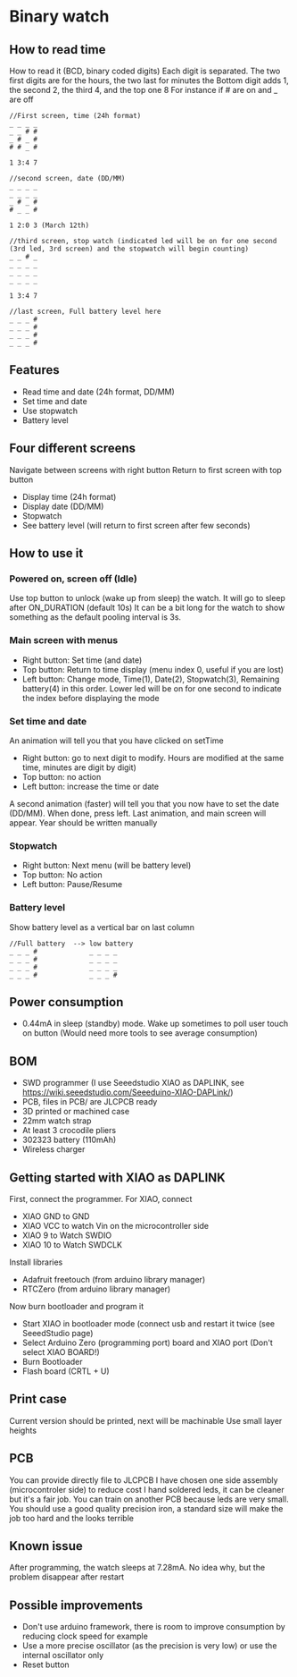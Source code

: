 # Binary watch

## How to read time
How to read it (BCD, binary coded digits)
Each digit is separated. The two first digits are for the hours, the two last for minutes
the Bottom digit adds 1, the second 2, the third 4, and the top one 8
For instance if # are on and _ are off

```
//First screen, time (24h format)
_ _ _ _
_ _ # #
_ # _ #
# # _ #

1 3:4 7

//second screen, date (DD/MM)
_ _ _ _
_ _ _ _
_ # _ #
# _ _ #

1 2:0 3 (March 12th)

//third screen, stop watch (indicated led will be on for one second (3rd led, 3rd screen) and the stopwatch will begin counting)
_ _ # _
_ _ _ _
_ _ _ _
_ _ _ _

1 3:4 7

//last screen, Full battery level here
_ _ _ #
_ _ _ #
_ _ _ #
_ _ _ #
```

## Features
* Read time and date (24h format, DD/MM)
* Set time and date
* Use stopwatch
* Battery level

## Four different screens
Navigate between screens with right button
Return to first screen with top button
* Display time (24h format)
* Display date (DD/MM)
* Stopwatch
* See battery level (will return to first screen after few seconds)

## How to use it

### Powered on, screen off (Idle)
Use top button to unlock (wake up from sleep) the watch. It will go to sleep after ON_DURATION (default 10s)
It can be a bit long for the watch to show something as the default pooling interval is 3s.

### Main screen with menus
* Right button: Set time (and date)
* Top button: Return to time display (menu index 0, useful if you are lost)
* Left button: Change mode, Time(1), Date(2), Stopwatch(3), Remaining battery(4) in this order. Lower led will be on for one second to indicate the index before displaying the mode

### Set time and date
An animation will tell you that you have clicked on setTime
* Right button: go to next digit to modify. Hours are modified at the same time, minutes are digit by digit)
* Top button: no action
* Left button: increase the time or date

A second animation (faster) will tell you that you now have to set the date (DD/MM). When done, press left. Last animation, and main screen will appear. Year should be written manually

### Stopwatch
* Right button: Next menu (will be battery level)
* Top button: No action
* Left button: Pause/Resume

### Battery level
Show battery level as a vertical bar on last column
```
//Full battery  --> low battery
_ _ _ #             _ _ _ _
_ _ _ #             _ _ _ _
_ _ _ #             _ _ _ _
_ _ _ #             _ _ _ #

```

## Power consumption
* 0.44mA in sleep (standby) mode. Wake up sometimes to poll user touch on button (Would need more tools to see average consumption)

## BOM
* SWD programmer (I use Seeedstudio XIAO as DAPLINK, see https://wiki.seeedstudio.com/Seeeduino-XIAO-DAPLink/)
* PCB, files in PCB/ are JLCPCB ready
* 3D printed or machined case
* 22mm watch strap
* At least 3 crocodile pliers
* 302323 battery (110mAh)
* Wireless charger

## Getting started with XIAO as DAPLINK
First, connect the programmer. For XIAO, connect
* XIAO GND to GND
* XIAO VCC to watch Vin on the microcontroller side
* XIAO 9 to Watch SWDIO
* XIAO 10 to Watch SWDCLK

Install libraries
* Adafruit freetouch (from arduino library manager)
* RTCZero (from arduino library manager)

Now burn bootloader and program it
* Start XIAO in bootloader mode (connect usb and restart it twice (see SeeedStudio page)
* Select Arduino Zero (programming port) board and XIAO port (Don't select XIAO BOARD!)
* Burn Bootloader
* Flash board (CRTL + U)

## Print case
Current version should be printed, next will be machinable
Use small layer heights

## PCB
You can provide directly file to JLCPCB
I have chosen one side assembly (microcontroler side) to reduce cost
I hand soldered leds, it can be cleaner but it's a fair job. You can train on another PCB because leds are very small. You should use a good quality precision iron, a standard size will make the job too hard and the looks terrible

## Known issue
After programming, the watch sleeps at 7.28mA. No idea why, but the problem disappear after restart

## Possible improvements
* Don't use arduino framework, there is room to improve consumption by reducing clock speed for example
* Use a more precise oscillator (as the precision is very low) or use the internal oscillator only
* Reset button
